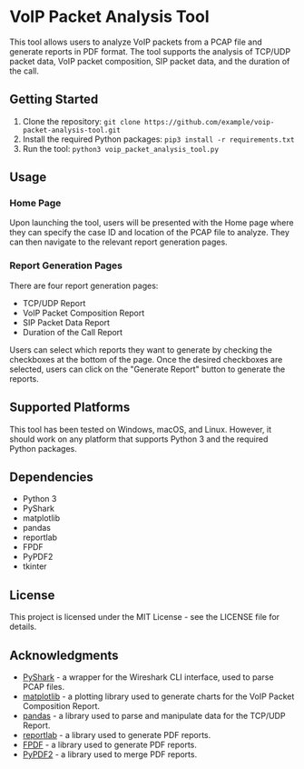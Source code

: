 # VoIP Packet Analysis Tool

This tool allows users to analyze VoIP packets from a PCAP file and generate reports in PDF format. The tool supports the analysis of TCP/UDP packet data, VoIP packet composition, SIP packet data, and the duration of the call.

## Getting Started

1. Clone the repository: `git clone https://github.com/example/voip-packet-analysis-tool.git`
2. Install the required Python packages: `pip3 install -r requirements.txt`
3. Run the tool: `python3 voip_packet_analysis_tool.py`

## Usage

### Home Page

Upon launching the tool, users will be presented with the Home page where they can specify the case ID and location of the PCAP file to analyze. They can then navigate to the relevant report generation pages.

### Report Generation Pages

There are four report generation pages:
- TCP/UDP Report
- VoIP Packet Composition Report
- SIP Packet Data Report
- Duration of the Call Report

Users can select which reports they want to generate by checking the checkboxes at the bottom of the page. Once the desired checkboxes are selected, users can click on the "Generate Report" button to generate the reports.

## Supported Platforms

This tool has been tested on Windows, macOS, and Linux. However, it should work on any platform that supports Python 3 and the required Python packages.

## Dependencies

- Python 3
- PyShark
- matplotlib
- pandas
- reportlab
- FPDF
- PyPDF2
- tkinter

## License

This project is licensed under the MIT License - see the LICENSE file for details.

## Acknowledgments

- [PyShark](https://github.com/KimiNewt/pyshark) - a wrapper for the Wireshark CLI interface, used to parse PCAP files.
- [matplotlib](https://github.com/matplotlib/matplotlib) - a plotting library used to generate charts for the VoIP Packet Composition Report.
- [pandas](https://github.com/pandas-dev/pandas) - a library used to parse and manipulate data for the TCP/UDP Report.
- [reportlab](https://www.reportlab.com/) - a library used to generate PDF reports.
- [FPDF](https://pyfpdf.readthedocs.io/en/latest/) - a library used to generate PDF reports.
- [PyPDF2](https://pythonhosted.org/PyPDF2/) - a library used to merge PDF reports.
